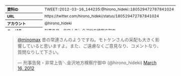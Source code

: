 <table style="font-size: 9pt; width: 610px; margin-bottom: 20px; height: 80px;">
<tbody>
    <tr>
        <th align=left>資料ID</th>
        <td align=left>TWEET::2012-03-16_144235:@hirono_hideki::180529472787841024</td>
    </tr>
    <tr>
        <th align=left>URL</th>
        <td align=left>https://twitter.com/hirono_hideki/status/180529472787841024</td>
    </tr>
    <tr>
        <th align=left>アカウント</th>
        <td align=left>@hirono_hideki</td>
    </tr>
    <tr>
        <th align=left>ユーザ名</th>
        <td align=left>刑事告発・非常上告＼金沢地方検察庁御中</td>
    </tr>
    <tr>
        <th align=left>ツイートの記録日時</th>
        <td align=left>created_at 2022-08-24_1522</td>
    </tr>
</tbody>
</table>
<blockquote class="twitter-tweet" data-width="450"  data-lang="ja"><p lang="ja" dir="ltr"><a href="https://twitter.com/minomax?ref_src=twsrc%5Etfw">@minomax</a> 昔の常連さんのようですね。モトケンさんの采配も大きく影響していると思いますよ。また、ご遠慮なくご意見なり、コメントなり、質問なりして下さい。</p>&mdash; 刑事告発・非常上告＼金沢地方検察庁御中 (@hirono_hideki) <a href="https://twitter.com/hirono_hideki/status/180529472787841024?ref_src=twsrc%5Etfw">March 16, 2012</a></blockquote>
<script async src="https://platform.twitter.com/widgets.js" charset="utf-8"></script>


